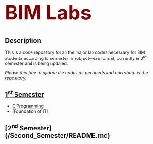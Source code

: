 <h1 style="color:maroon; font-weight:700; font-size:4rem">BIM Labs</h1>

## Description

This is a code repository for all the major lab codes necessary for BIM students according to semester in subject-wise format, currently in 3<sup>rd</sup> semester and is being updated.

_Please feel free to update the codes as per needs and contribute to the repository._

## [1<sup>st</sup> Semester](/First_Semester/README.md)

- [C Programming](/First_Semester/C_Programming/README.md)
- [Foundation of IT]

## [2<sup>nd</sup> Semester] (/Second_Semester/README.md)
